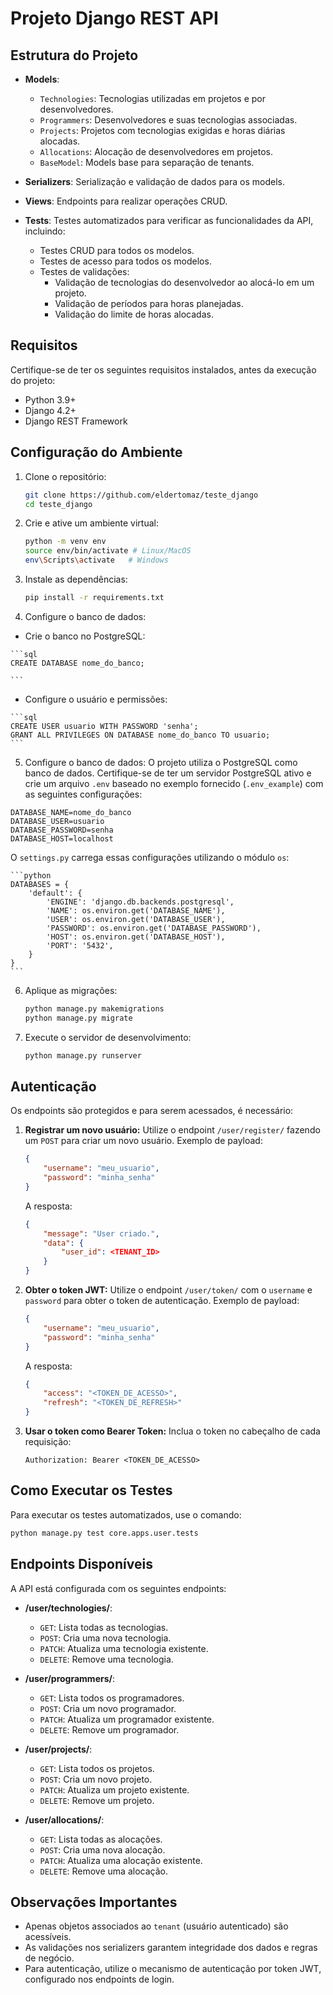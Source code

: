 # Projeto Django REST API

## Estrutura do Projeto

- **Models**:
  - `Technologies`: Tecnologias utilizadas em projetos e por desenvolvedores.
  - `Programmers`: Desenvolvedores e suas tecnologias associadas.
  - `Projects`: Projetos com tecnologias exigidas e horas diárias alocadas.
  - `Allocations`: Alocação de desenvolvedores em projetos.
  - `BaseModel`: Models base para separação de tenants.
    
- **Serializers**:
  Serialização e validação de dados para os models.

- **Views**:
  Endpoints para realizar operações CRUD.

- **Tests**:
  Testes automatizados para verificar as funcionalidades da API, incluindo:
  - Testes CRUD para todos os modelos.
  - Testes de acesso para todos os modelos.
  - Testes de validações:
    - Validação de tecnologias do desenvolvedor ao alocá-lo em um projeto.
    - Validação de períodos para horas planejadas.
    - Validação do limite de horas alocadas.

## Requisitos

Certifique-se de ter os seguintes requisitos instalados, antes da execução do projeto:

- Python 3.9+
- Django 4.2+
- Django REST Framework

## Configuração do Ambiente

1. Clone o repositório:
   ```bash
   git clone https://github.com/eldertomaz/teste_django
   cd teste_django
   ```

2. Crie e ative um ambiente virtual:
   ```bash
   python -m venv env
   source env/bin/activate # Linux/MacOS
   env\Scripts\activate   # Windows
   ```

3. Instale as dependências:
   ```bash
   pip install -r requirements.txt
   ```

4.  Configure o banco de dados:
    
  -   Crie o banco no PostgreSQL:
        
    ```sql
    CREATE DATABASE nome_do_banco;
        
    ```
        
  -   Configure o usuário e permissões:
        
    ```sql
    CREATE USER usuario WITH PASSWORD 'senha';
    GRANT ALL PRIVILEGES ON DATABASE nome_do_banco TO usuario;    
    ```

5. Configure o banco de dados: O projeto utiliza o PostgreSQL como banco de dados. Certifique-se de ter um servidor PostgreSQL ativo e crie um arquivo `.env` baseado no exemplo fornecido (`.env_example`) com as seguintes configurações:
    
  ```env
  DATABASE_NAME=nome_do_banco
  DATABASE_USER=usuario
  DATABASE_PASSWORD=senha
  DATABASE_HOST=localhost
  ```
    
  O `settings.py` carrega essas configurações utilizando o módulo `os`:
    
    ```python
    DATABASES = {
        'default': {
            'ENGINE': 'django.db.backends.postgresql',
            'NAME': os.environ.get('DATABASE_NAME'),
            'USER': os.environ.get('DATABASE_USER'),
            'PASSWORD': os.environ.get('DATABASE_PASSWORD'),
            'HOST': os.environ.get('DATABASE_HOST'),
            'PORT': '5432',
        }
    }
    ```
    


6. Aplique as migrações:
    
    ```bash
    python manage.py makemigrations
    python manage.py migrate
    ```

7. Execute o servidor de desenvolvimento:
   ```bash
   python manage.py runserver
   ```

## Autenticação

Os endpoints são protegidos e para serem acessados, é necessário:

1.  **Registrar um novo usuário:** Utilize o endpoint `/user/register/` fazendo um `POST` para criar um novo usuário. Exemplo de payload:
    ```json
    {
        "username": "meu_usuario",
        "password": "minha_senha"
    }
    ```
    
    A resposta:

    ```json
    {
        "message": "User criado.",
        "data": {
            "user_id": <TENANT_ID>
        }
    }
    ```

2.  **Obter o token JWT:** Utilize o endpoint `/user/token/` com o `username` e `password` para obter o token de autenticação. Exemplo de payload:
    
    ```json
    {
        "username": "meu_usuario",
        "password": "minha_senha"
    }
    
    ```
    
    A resposta:
    
    ```json
    {
        "access": "<TOKEN_DE_ACESSO>",
        "refresh": "<TOKEN_DE_REFRESH>"
    }
    
    ```



3.  **Usar o token como Bearer Token:** Inclua o token no cabeçalho de cada requisição:
    
    ```
    Authorization: Bearer <TOKEN_DE_ACESSO>
    
    ```

## Como Executar os Testes

Para executar os testes automatizados, use o comando:
```bash
python manage.py test core.apps.user.tests
```

## Endpoints Disponíveis

A API está configurada com os seguintes endpoints:

- **/user/technologies/**:
  - `GET`: Lista todas as tecnologias.
  - `POST`: Cria uma nova tecnologia.
  - `PATCH`: Atualiza uma tecnologia existente.
  - `DELETE`: Remove uma tecnologia.

- **/user/programmers/**:
  - `GET`: Lista todos os programadores.
  - `POST`: Cria um novo programador.
  - `PATCH`: Atualiza um programador existente.
  - `DELETE`: Remove um programador.

- **/user/projects/**:
  - `GET`: Lista todos os projetos.
  - `POST`: Cria um novo projeto.
  - `PATCH`: Atualiza um projeto existente.
  - `DELETE`: Remove um projeto.

- **/user/allocations/**:
  - `GET`: Lista todas as alocações.
  - `POST`: Cria uma nova alocação.
  - `PATCH`: Atualiza uma alocação existente.
  - `DELETE`: Remove uma alocação.

## Observações Importantes

- Apenas objetos associados ao `tenant` (usuário autenticado) são acessíveis.
- As validações nos serializers garantem integridade dos dados e regras de negócio.
- Para autenticação, utilize o mecanismo de autenticação por token JWT, configurado nos endpoints de login.

